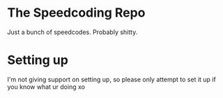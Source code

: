 # The Speedcoding Repo
Just a bunch of speedcodes. Probably shitty.

# Setting up
I'm not giving support on setting up, so please only attempt to set it up if you know what ur doing xo
